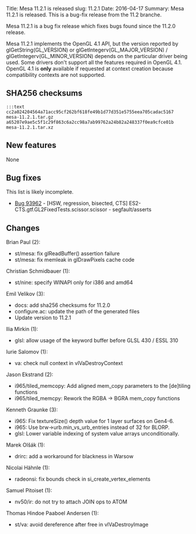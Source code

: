 Title: Mesa 11.2.1 is released
slug: 11.2.1
Date: 2016-04-17
Summary: Mesa 11.2.1 is released. This is a bug-fix release from the 11.2 branche.

Mesa 11.2.1 is a bug fix release which fixes bugs found since the 11.2.0 release.

Mesa 11.2.1 implements the OpenGL 4.1 API, but the version reported by
glGetString(GL_VERSION) or glGetIntegerv(GL_MAJOR_VERSION) /
glGetIntegerv(GL_MINOR_VERSION) depends on the particular driver being used.
Some drivers don't support all the features required in OpenGL 4.1.  OpenGL
4.1 is **only** available if requested at context creation
because compatibility contexts are not supported.


## SHA256 checksums

    :::text
    cc2a024204564a71acc95cf262bf618fe49b1d77d351e5755eea705cadac5167  mesa-11.2.1.tar.gz
    a65207e9ae5c5f1c29f863c6a2cc98a7ab99762a24b82a248337f0ea9cfce01b  mesa-11.2.1.tar.xz


## New features

None


## Bug fixes

This list is likely incomplete.

* [Bug 93962][1] - [HSW, regression, bisected, CTS] ES2-CTS.gtf.GL2FixedTests.scissor.scissor - segfault/asserts


## Changes

Brian Paul (2):

* st/mesa: fix glReadBuffer() assertion failure
* st/mesa: fix memleak in glDrawPixels cache code


Christian Schmidbauer (1):

* st/nine: specify WINAPI only for i386 and amd64


Emil Velikov (3):

* docs: add sha256 checksums for 11.2.0
* configure.ac: update the path of the generated files
* Update version to 11.2.1


Ilia Mirkin (1):

* glsl: allow usage of the keyword buffer before GLSL 430 / ESSL 310


Iurie Salomov (1):

* va: check null context in vlVaDestroyContext


Jason Ekstrand (2):

* i965/tiled_memcopy: Add aligned mem_copy parameters to the [de]tiling functions
* i965/tiled_memcpy: Rework the RGBA -> BGRA mem_copy functions


Kenneth Graunke (3):

* i965: Fix textureSize() depth value for 1 layer surfaces on Gen4-6.
* i965: Use brw->urb.min_vs_urb_entries instead of 32 for BLORP.
* glsl: Lower variable indexing of system value arrays unconditionally.


Marek Olšák (1):

* drirc: add a workaround for blackness in Warsow


Nicolai Hähnle (1):

* radeonsi: fix bounds check in si_create_vertex_elements


Samuel Pitoiset (1):

* nv50/ir: do not try to attach JOIN ops to ATOM


Thomas Hindoe Paaboel Andersen (1):

* st/va: avoid dereference after free in vlVaDestroyImage

[1]: https://bugs.freedesktop.org/show_bug.cgi?id=93962